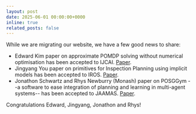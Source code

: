 ```yaml
---
layout: post
date: 2025-06-01 00:00:00+0000
inline: true
related_posts: false
---
```


While we are migrating our website, we have a few good news to share: 
* Edward Kim paper on approximate POMDP solving without numerical optimisation has been accepted to IJCAI. [Paper](https://rdllab.github.io/assets/pdf/papers/ijcai25_porpp.pdf).
* Jingyang You paper on primitives for Inspection Planning using implicit models has been accepted to IROS. [Paper](https://rdllab.github.io/assets/pdf/papers/iros25_ipim.pdf).
* Jonathon Schwartz and Rhys Newburry (Monash) paper on POSGGym --a software to ease integration of planning and learning in multi-agent systems-- has been accepted to JAAMAS. [Paper](https://rdllab.github.io/assets/pdf/papers/jaamas25_posggym.pdf).
  
Congratulations Edward, Jingyang, Jonathon and Rhys!

